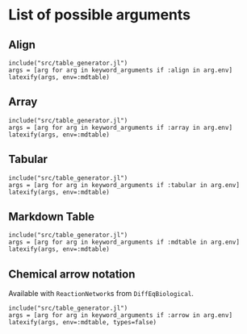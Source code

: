 # List of possible arguments

## Align
```@eval
include("src/table_generator.jl")
args = [arg for arg in keyword_arguments if :align in arg.env]
latexify(args, env=:mdtable)
```


## Array
```@eval
include("src/table_generator.jl")
args = [arg for arg in keyword_arguments if :array in arg.env]
latexify(args, env=:mdtable)
```

## Tabular
```@eval
include("src/table_generator.jl")
args = [arg for arg in keyword_arguments if :tabular in arg.env]
latexify(args, env=:mdtable)
```

## Markdown Table
```@eval
include("src/table_generator.jl")
args = [arg for arg in keyword_arguments if :mdtable in arg.env]
latexify(args, env=:mdtable)
```

## Chemical arrow notation
Available with `ReactionNetwork`s from `DiffEqBiological`.
```@eval
include("src/table_generator.jl")
args = [arg for arg in keyword_arguments if :arrow in arg.env]
latexify(args, env=:mdtable, types=false)
```
